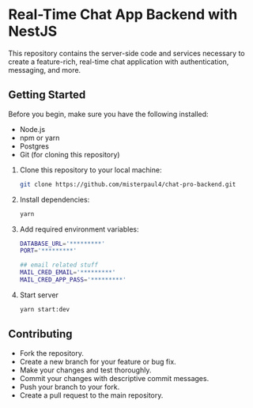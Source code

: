 # Real-Time Chat App Backend with NestJS

This repository contains the server-side code and services necessary to create a feature-rich, real-time chat application with authentication, messaging, and more.

## Getting Started

Before you begin, make sure you have the following installed:

- Node.js
- npm or yarn
- Postgres
- Git (for cloning this repository)


1. Clone this repository to your local machine:

   ```bash
   git clone https://github.com/misterpaul4/chat-pro-backend.git
   
2. Install dependencies:

   ```bash
   yarn
3. Add required environment variables:
   
      ```bash
   DATABASE_URL='*********'
   PORT='*********'
      
   ## email related stuff
   MAIL_CRED_EMAIL='*********'
   MAIL_CRED_APP_PASS='*********'


4. Start server
   
      ```bash
   yarn start:dev

## Contributing
- Fork the repository.
- Create a new branch for your feature or bug fix.
- Make your changes and test thoroughly.
- Commit your changes with descriptive commit messages.
- Push your branch to your fork.
- Create a pull request to the main repository.
  
